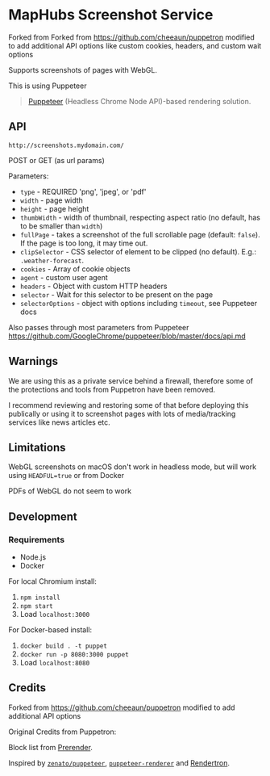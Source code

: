 # MapHubs Screenshot Service

Forked from Forked from https://github.com/cheeaun/puppetron modified to add additional API options like custom cookies, headers, and custom wait options

Supports screenshots of pages with WebGL.

This is using Puppeteer
> [Puppeteer](https://github.com/GoogleChrome/puppeteer) (Headless Chrome Node API)-based rendering solution.


API
---


```
http://screenshots.mydomain.com/
```

POST or GET (as url params)

Parameters:

- `type` - REQUIRED 'png', 'jpeg', or 'pdf'
- `width` - page width
- `height` - page height
- `thumbWidth` - width of thumbnail, respecting aspect ratio (no default, has to be smaller than `width`)
- `fullPage` - takes a screenshot of the full scrollable page (default: `false`). If the page is too long, it may time out.
- `clipSelector` - CSS selector of element to be clipped (no default). E.g.: `.weather-forecast`.
- `cookies` - Array of cookie objects
- `agent` - custom user agent
- `headers` - Object with custom HTTP headers
- `selector` - Wait for this selector to be present on the page
- `selectorOptions` - object with options including `timeout`, see Puppeteer docs 


Also passes through most parameters from Puppeteer https://github.com/GoogleChrome/puppeteer/blob/master/docs/api.md

Warnings
---
We are using this as a private service behind a firewall, therefore some of the protections and tools from Puppetron have been removed. 

I recommend reviewing and restoring some of that before deploying this publically or using it to screenshot pages with lots of media/tracking services like news articles etc.

Limitations
---

WebGL screenshots on macOS don't work in headless mode, but will work using `HEADFUL=true` or from Docker

PDFs of WebGL do not seem to work

Development
---

### Requirements

- Node.js
- Docker

For local Chromium install:

1. `npm install`
2. `npm start`
3. Load `localhost:3000`

For Docker-based install:

1. `docker build . -t puppet`
2. `docker run -p 8080:3000 puppet`
3. Load `localhost:8080`

Credits
---

Forked from https://github.com/cheeaun/puppetron modified to add additional API options

Original Credits from Puppetron:

Block list from [Prerender](https://github.com/prerender/prerender/blob/master/lib/resources/blocked-resources.json).

Inspired by [`zenato/puppeteer`]((https://hub.docker.com/r/zenato/puppeteer/)), [`puppeteer-renderer`](https://github.com/zenato/puppeteer-renderer) and [Rendertron](https://render-tron.appspot.com/).
